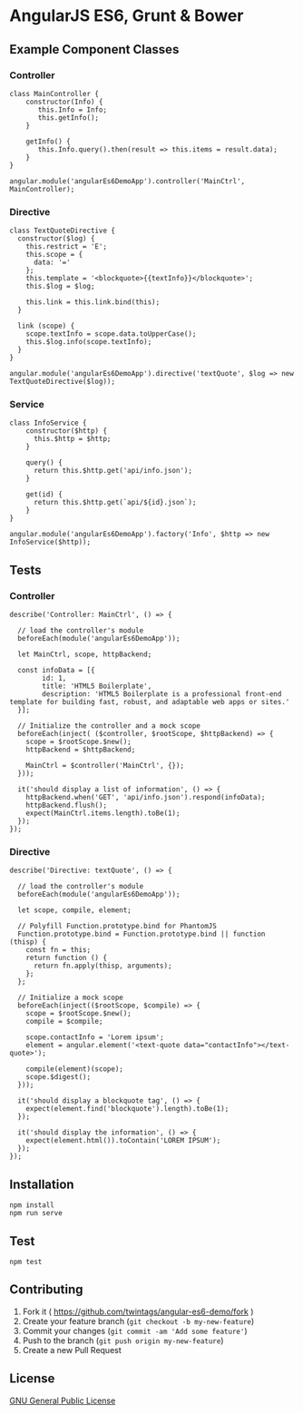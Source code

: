 # AngularJS ES6, Grunt &amp; Bower

## Example Component Classes

### Controller
```
class MainController {
    constructor(Info) {
       this.Info = Info;
       this.getInfo();
    }

    getInfo() {
       this.Info.query().then(result => this.items = result.data);
    }
}

angular.module('angularEs6DemoApp').controller('MainCtrl', MainController);
```

### Directive

```
class TextQuoteDirective {
  constructor($log) {
    this.restrict = 'E';
    this.scope = {
      data: '='
    };
    this.template = '<blockquote>{{textInfo}}</blockquote>';
    this.$log = $log;

    this.link = this.link.bind(this);
  }

  link (scope) {
    scope.textInfo = scope.data.toUpperCase();
    this.$log.info(scope.textInfo);
  }
}

angular.module('angularEs6DemoApp').directive('textQuote', $log => new TextQuoteDirective($log));
```

### Service

```
class InfoService {
	constructor($http) {
	  this.$http = $http;
	}

	query() {
	  return this.$http.get('api/info.json');
	}

	get(id) {
	  return this.$http.get(`api/${id}.json`);
	}
}

angular.module('angularEs6DemoApp').factory('Info', $http => new InfoService($http));
```

## Tests

### Controller

```
describe('Controller: MainCtrl', () => {

  // load the controller's module
  beforeEach(module('angularEs6DemoApp'));

  let MainCtrl, scope, httpBackend;

  const infoData = [{
        id: 1,
        title: 'HTML5 Boilerplate',
        description: 'HTML5 Boilerplate is a professional front-end template for building fast, robust, and adaptable web apps or sites.'
  }];

  // Initialize the controller and a mock scope
  beforeEach(inject( ($controller, $rootScope, $httpBackend) => {
    scope = $rootScope.$new();
    httpBackend = $httpBackend;

    MainCtrl = $controller('MainCtrl', {});
  }));

  it('should display a list of information', () => {
    httpBackend.when('GET', 'api/info.json').respond(infoData);
    httpBackend.flush();
    expect(MainCtrl.items.length).toBe(1);
  });
});
```

### Directive

```
describe('Directive: textQuote', () => {

  // load the controller's module
  beforeEach(module('angularEs6DemoApp'));

  let scope, compile, element;

  // Polyfill Function.prototype.bind for PhantomJS
  Function.prototype.bind = Function.prototype.bind || function (thisp) {
    const fn = this;
    return function () {
      return fn.apply(thisp, arguments);
    };
  };

  // Initialize a mock scope
  beforeEach(inject(($rootScope, $compile) => {
    scope = $rootScope.$new();
    compile = $compile;

    scope.contactInfo = 'Lorem ipsum';
    element = angular.element('<text-quote data="contactInfo"></text-quote>');

    compile(element)(scope);
    scope.$digest();
  }));

  it('should display a blockquote tag', () => {
    expect(element.find('blockquote').length).toBe(1);
  });

  it('should display the information', () => {
    expect(element.html()).toContain('LOREM IPSUM');
  });
});
```

## Installation

```
npm install
npm run serve
```

## Test

```
npm test
```

## Contributing

1. Fork it ( https://github.com/twintags/angular-es6-demo/fork )
2. Create your feature branch (`git checkout -b my-new-feature`)
3. Commit your changes (`git commit -am 'Add some feature'`)
4. Push to the branch (`git push origin my-new-feature`)
5. Create a new Pull Request


## License
[GNU General Public License](LICENSE)
